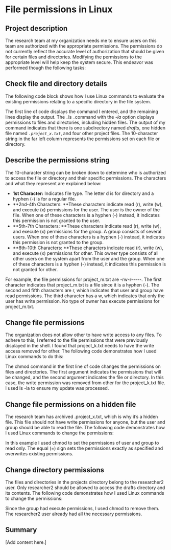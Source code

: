 <!-- Output copied to clipboard! -->

<!-----

Yay, no errors, warnings, or alerts!

Conversion time: 0.719 seconds.


Using this Markdown file:

1. Paste this output into your source file.
2. See the notes and action items below regarding this conversion run.
3. Check the rendered output (headings, lists, code blocks, tables) for proper
   formatting and use a linkchecker before you publish this page.

Conversion notes:

* Docs to Markdown version 1.0β34
* Sat Sep 30 2023 13:44:50 GMT-0700 (PDT)
* Source doc: File permissions in Linux
----->



# File permissions in Linux


## Project description

The research team at my organization needs me to ensure users on this team are authorized with the appropriate permissions. The permissions do not currently reflect the accurate level of authorization that should be given for certain files and directories. Modifying the permissions to the appropriate level will help keep the system secure. This endeavor was performed though the following tasks:  


## Check file and directory details

The following code block shows how I use Linux commands to evaluate the existing permissions relating to a specific directory in the file system.

The first line of code displays the command I entered, and the remaining lines display the output. The _ls _command with the _-la_ option displays permissions to files and directories, including hidden files. The output of my command indicates that there is one subdirectory named _drafts_, one hidden file named <code><em>.project_x.txt</em></code>, and four other project files. The 10-character string in the far left column represents the permissions set on each file or directory. 


## Describe the permissions string

The 10-character string can be broken down to determine who is authorized to access the file or directory and their specific permissions. The characters and what they represent are explained below: 



* **1st Character:** Indicates file type. The letter d is for directory and a hyphen (-) is for a regular file.
* **2nd-4th Characters: **These characters indicate read (r), write (w), and execute (x) permissions for the user. The user is the owner of the file. When one of these characters is a hyphen (-) instead, it indicates this permission is not granted to the user. 
* **5th-7th Characters: **These characters indicate read (r), write (w), and execute (x) permissions for the group. A group consists of several users. When one of these characters is a hyphen (-) instead, it indicates this permission is not granted to the group.
* **8th-10th Characters: **These characters indicate read (r), write (w), and execute (x) permissions for other. This owner type consists of all other users on the system apart from the user and the group. When one of these characters is a hyphen (-) instead, it indicates this permission is not granted for other. 

For example, the file permissions for project_m.txt are  -rw-r-----. The first character indicates that project_m.txt is a file since it is a hyphen (-). The second and fifth characters are r, which indicates that user and group have read permissions. The third character has a w, which indicates that only the user has write permission. No type of owner has execute permissions for project_m.txt. 


## Change file permissions

The organization does not allow other to have write access to any files. To adhere to this, I referred to the file permissions that were previously displayed in the shell. I found that project_k.txt needs to have the write access removed for other. The following code demonstrates how I used Linux commands to do this: 

The chmod command in the first line of code changes the permissions on files and directories. The first argument indicates the permissions that will be changed, and the second argument indicates the file or directory. In this case, the write permission was removed from other for the project_k.txt file. I used ls -la to ensure my update was processed. 


## Change file permissions on a hidden file

The research team has archived .project_x.txt, which is why it’s a hidden file. This file should not have write permissions for anyone, but the user and group should be able to read the file. The following code demonstrates how I used Linux commands to change the permissions: 

In this example I used chmod to set the permissions of user and group to read only. The equal (=) sign sets the permissions exactly as specified and overwrites existing permissions. 


## Change directory permissions

The files and directories in the projects directory belong to the researcher2 user. Only researcher2 should be allowed to access the drafts directory and its contents. The following code demonstrates how I used Linux commands to change the permissions: 

Since the group had execute permissions, I used chmod to remove them. The researcher2 user already had all the necessary permissions. 


## Summary

[Add content here.]
